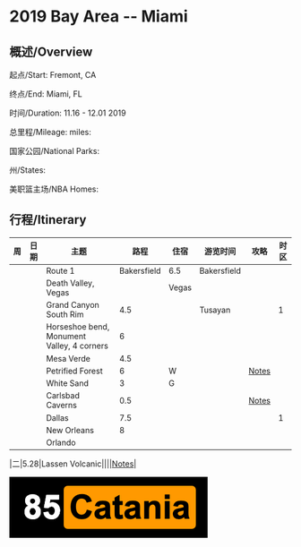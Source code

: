 # 2019 Bay Area -- Miami

## 概述/Overview

起点/Start: Fremont, CA

终点/End: Miami, FL 

时间/Duration: 11.16 - 12.01 2019

总里程/Mileage: miles:

国家公园/National Parks: 

州/States: 

美职篮主场/NBA Homes: 


## 行程/Itinerary

|周|日期|主题|路程|住宿|游览时间|攻略|时区|
|--|---|----|---|-|-|-|-|
|||Route 1|Bakersfield|6.5|Bakersfield|||
|||Death Valley, Vegas||Vegas||||
|||Grand Canyon South Rim|4.5||Tusayan||1|
|||Horseshoe bend, Monument Valley, 4 corners|6|||||
|||Mesa Verde|4.5|||||
|||Petrified Forest|6|W||[Notes](http://www.meilvtong.com/viewthread.php?tid=77)||
|||White Sand|3|G||||
|||Carlsbad Caverns|0.5|||[Notes](http://www.meilvtong.com/viewthread.php?tid=330)||
|||Dallas|7.5||||1|
|||New Orleans|8|||||
|||Orlando||||||



|二|5.28|Lassen Volcanic||||[Notes](http://www.meilvtong.com/viewthread.php?tid=326)|



![Hi](resources/logo.png)
